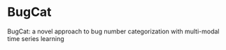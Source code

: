 # BugCat
BugCat: a novel approach to bug number categorization  with multi-modal time series learning 
